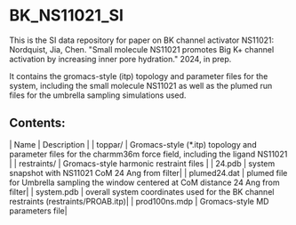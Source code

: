 # BK_NS11021_SI
This is the SI data repository for paper on BK channel activator NS11021: Nordquist, Jia, Chen. "Small molecule NS11021 promotes Big K+ channel activation by increasing inner pore hydration." 2024, in prep.

It contains the gromacs-style (itp) topology and parameter files for the system, including the small molecule NS11021 as well as the plumed run files for the umbrella sampling simulations used.

## Contents:
| Name | Description |
| toppar/       | Gromacs-style (*.itp) topology and parameter files for the charmm36m force field, including the ligand NS11021 | 
| restraints/   | Gromacs-style harmonic restraint files |
| 24.pdb        | system snapshot with NS11021 CoM 24 Ang from filter|
| plumed24.dat  | plumed file for Umbrella sampling the window centered at CoM distance 24 Ang from filter|
| system.pdb    | overall system coordinates used for the BK channel restraints (restraints/PROAB.itp)|
| prod100ns.mdp | Gromacs-style MD parameters file|
